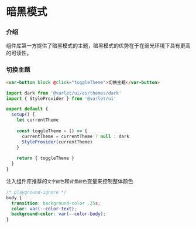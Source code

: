 # 暗黑模式

### 介绍

组件库第一方提供了暗黑模式的主题，暗黑模式的优势在于在弱光环境下具有更高的可读性。

### 切换主题

```html
<var-button block @click="toggleTheme">切换主题</var-button>
```

```js
import dark from '@varlet/ui/es/themes/dark'
import { StyleProvider } from '@varlet/ui'

export default {
  setup() {
    let currentTheme
    
    const toggleTheme = () => {
      currentTheme = currentTheme ? null : dark
      StyleProvider(currentTheme)
    }
    
    return { toggleTheme }
  }
}
```

注入组件库推荐的`文字颜色`和`背景颜色`变量来控制整体颜色

```css
/* playground-ignore */
body {
  transition: background-color .25s;
  color: var(--color-text);
  background-color: var(--color-body);
}
```
